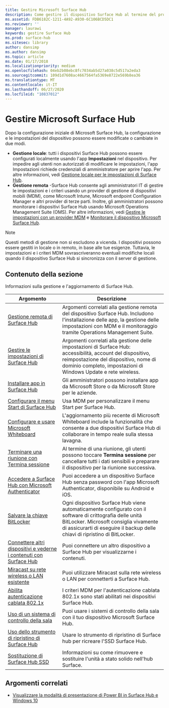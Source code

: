 ```yaml
---
title: Gestire Microsoft Surface Hub
description: Come gestire il dispositivo Surface Hub al termine del programma di prima esecuzione.
ms.assetid: FDB6182C-1211-4A92-A930-6C106BCD5DC1
ms.reviewer: ''
manager: laurawi
keywords: gestire Surface Hub
ms.prod: surface-hub
ms.sitesec: library
author: dansimp
ms.author: dansimp
ms.topic: article
ms.date: 01/17/2018
ms.localizationpriority: medium
ms.openlocfilehash: 04eb2b08ebc8fc7034ab5d27a038c5d517a2eda3
ms.sourcegitcommit: 109d1d7608ac4667564fa5369e8722e569b8ea36
ms.translationtype: MT
ms.contentlocale: it-IT
ms.lasthandoff: 06/27/2020
ms.locfileid: "10837012"
---
```

# Gestire Microsoft Surface Hub

Dopo la configurazione iniziale di Microsoft Surface Hub, la configurazione e le impostazioni del dispositivo possono essere modificate o cambiate in due modi.

- **Gestione locale**: tutti i dispositivi Surface Hub possono essere configurati localmente usando l'app **Impostazioni** nel dispositivo. Per impedire agli utenti non autorizzati di modificare le impostazioni, l'app Impostazioni richiede credenziali di amministratore per aprire l'app. Per altre informazioni, vedi [Gestione locale per le impostazioni di Surface Hub](local-management-surface-hub-settings.md).
- **Gestione remota** -Surface Hub consente agli amministratori IT di gestire le impostazioni e i criteri usando un provider di gestione di dispositivi mobili (MDM), come Microsoft Intune, Microsoft endpoint Configuration Manager e altri provider di terze parti. Inoltre, gli amministratori possono monitorare i dispositivi Surface Hub usando Microsoft Operations Management Suite (OMS). Per altre informazioni, vedi [Gestire le impostazioni con un provider MDM](manage-settings-with-mdm-for-surface-hub.md) e [Monitorare il dispositivo Microsoft Surface Hub](monitor-surface-hub.md). 

> [!NOTE]
> Questi metodi di gestione non si escludono a vicenda. I dispositivi possono essere gestiti in locale o in remoto, in base alle tue esigenze. Tuttavia, le impostazioni e i criteri MDM sovrascriveranno eventuali modifiche locali quando il dispositivo Surface Hub si sincronizza con il server di gestione. 

## Contenuto della sezione

Informazioni sulla gestione e l'aggiornamento di Surface Hub.

| Argomento | Descrizione |
| ----- | ----------- |
| [Gestione remota di Surface Hub](remote-surface-hub-management.md) |Argomenti correlati alla gestione remota del dispositivo Surface Hub. Includono l'installazione delle app, la gestione delle impostazioni con MDM e il monitoraggio tramite Operations Management Suite. |
| [Gestire le impostazioni di Surface Hub](manage-surface-hub-settings.md) |Argomenti correlati alla gestione delle impostazioni di Surface Hub: accessibilità, account del dispositivo, reimpostazione del dispositivo, nome di dominio completo, impostazioni di Windows Update e rete wireless. |
| [Installare app in Surface Hub]( https://technet.microsoft.com/itpro/surface-hub/install-apps-on-surface-hub) | Gli amministratori possono installare app da Microsoft Store o da Microsoft Store per le aziende.|
[Configurare il menu Start di Surface Hub](surface-hub-start-menu.md) | Usa MDM per personalizzare il menu Start per Surface Hub.
| [Configurare e usare Microsoft Whiteboard](whiteboard-collaboration.md)  | L'aggiornamento più recente di Microsoft Whiteboard include la funzionalità che consente a due dispositivi Surface Hub di collaborare in tempo reale sulla stessa lavagna.   |
| [Terminare una riunione con Termina sessione](https://technet.microsoft.com/itpro/surface-hub/i-am-done-finishing-your-surface-hub-meeting) | Al termine di una riunione, gli utenti possono toccare **Termina sessione** per cancellare tutti i dati sensibili e preparare il dispositivo per la riunione successiva.|
| [Accedere a Surface Hub con Microsoft Authenticator](surface-hub-authenticator-app.md) | Puoi accedere a un dispositivo Surface Hub senza password con l'app Microsoft Authenticator, disponibile su Android e iOS.   |
| [Salvare la chiave BitLocker](https://technet.microsoft.com/itpro/surface-hub/save-bitlocker-key-surface-hub) | Ogni dispositivo Surface Hub viene automaticamente configurato con il software di crittografia delle unità BitLocker. Microsoft consiglia vivamente di assicurarti di eseguire il backup delle chiavi di ripristino di BitLocker.|
| [Connettere altri dispositivi e vederne i contenuti con Surface Hub](https://technet.microsoft.com/itpro/surface-hub/connect-and-display-with-surface-hub) | Puoi connettere un altro dispositivo a Surface Hub per visualizzarne i contenuti.|
| [Miracast su rete wireless o LAN esistente](miracast-over-infrastructure.md) | Puoi utilizzare Miracast sulla rete wireless o LAN per connetterti a Surface Hub. |
 [Abilita autenticazione cablata 802.1x](enable-8021x-wired-authentication.md) | I criteri MDM per l'autenticazione cablata 802.1x sono stati abilitati nei dispositivi Surface Hub. 
| [Uso di un sistema di controllo della sala](https://technet.microsoft.com/itpro/surface-hub/use-room-control-system-with-surface-hub) | Puoi usare i sistemi di controllo della sala con il tuo dispositivo Microsoft Surface Hub.|
[Uso dello strumento di ripristino di Surface Hub](surface-hub-recovery-tool.md) | Usare lo strumento di ripristino di Surface hub per ricreare l'SSD Surface Hub.
[Sostituzione di Surface Hub SSD](surface-hub-ssd-replacement.md) | Informazioni su come rimuovere e sostituire l'unità a stato solido nell'hub Surface.

## Argomenti correlati

- [Visualizzare la modalità di presentazione di Power BI in Surface Hub e Windows 10](https://powerbi.microsoft.com/documentation/powerbi-mobile-win10-app-presentation-mode/)
